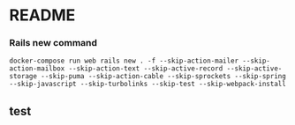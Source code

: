 # README



### Rails new command
```
docker-compose run web rails new . -f --skip-action-mailer --skip-action-mailbox --skip-action-text --skip-active-record --skip-active-storage --skip-puma --skip-action-cable --skip-sprockets --skip-spring --skip-javascript --skip-turbolinks --skip-test --skip-webpack-install
```

## test
